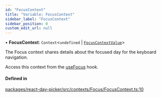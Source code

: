 ```yaml
---
id: "FocusContext"
title: "Variable: FocusContext"
sidebar_label: "FocusContext"
sidebar_position: 0
custom_edit_url: null
---
```


• **FocusContext**: `Context`<`undefined` \| [`FocusContextValue`](../types/FocusContextValue)\>

The Focus context shares details about the focused day for the keyboard navigation.

Access this context from the [useFocus](../functions/useFocus) hook.

#### Defined in

[packages/react-day-picker/src/contexts/Focus/FocusContext.ts:10](https://github.com/gpbl/react-day-picker/blob/6bc3b9d0/packages/react-day-picker/src/contexts/Focus/FocusContext.ts#L10)
